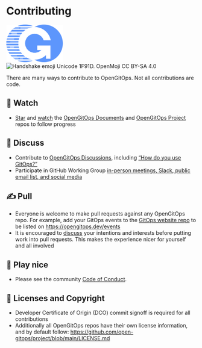 # Contributing

<!-- markdownlint-disable MD033 -->
<p><img src="https://raw.githubusercontent.com/cncf/artwork/master/projects/opengitops/icon/color/opengitops-icon-color.svg" alt="OpenGitOps logo icon color" width="150" valign="middle">
<img src="https://openmoji.org/data/color/svg/1F91D.svg" alt="Handshake emoji Unicode 1F91D. OpenMoji CC BY-SA 4.0" width="150" valign="middle"></p>

There are many ways to contribute to OpenGitOps.
Not all contributions are code.

## 👀 Watch

- [Star](https://docs.github.com/en/github/getting-started-with-github/exploring-projects-on-github/saving-repositories-with-stars) and [watch](https://docs.github.com/en/github/managing-subscriptions-and-notifications-on-github/setting-up-notifications/configuring-notifications) the [OpenGitOps Documents](https://github.com/open-gitops/documents) and [OpenGitOps Project](https://github.com/open-gitops/project) repos to follow progress

## 💬 Discuss

- Contribute to [OpenGitOps Discussions](https://github.com/open-gitops/project/discussions), including [“How do you use GitOps?”](https://github.com/open-gitops/project/discussions/25)
- Participate in GitHub Working Group [in-person meetings, Slack, public email list, and social media](https://github.com/cncf/tag-app-delivery/tree/master/gitops-wg#community)

## ✍️ Pull

- Everyone is welcome to make pull requests against any OpenGitOps repo.
  For example, add your GitOps events to the [GitOps website repo](https://github.com/open-gitops/website) to be listed on <https://opengitops.dev/events>
- It is encouraged to [discuss](#discuss) your intentions and interests before putting work into pull requests.
  This makes the experience nicer for yourself and all involved

## 🦄 Play nice

- Please see the community [Code of Conduct](./CODE_OF_CONDUCT.md).

## 📑 Licenses and Copyright

- Developer Certificate of Origin (DCO) commit signoff is required for all contributions
- Additionally all OpenGitOps repos have their own license information, and by default follow:
<https://github.com/open-gitops/project/blob/main/LICENSE.md>
